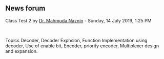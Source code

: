 <h2>News forum</h2><a href="https://moodle.cse.buet.ac.bd/user/view.php?id=24&course=430"></a>
Class Test 2
by <a href="https://moodle.cse.buet.ac.bd/user/view.php?id=24&course=430">Dr. Mahmuda Naznin</a> - Sunday, 14 July 2019, 1:25 PM


 

Topics Decoder, Decoder Expnsion, Function Implementation using decoder, Use of enable bit, Encoder, priority encoder, Multiplexer design and expansion.






